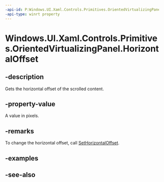 ```yaml
---
-api-id: P:Windows.UI.Xaml.Controls.Primitives.OrientedVirtualizingPanel.HorizontalOffset
-api-type: winrt property
---
```


<!-- Property syntax
public double HorizontalOffset { get; }
-->

# Windows.UI.Xaml.Controls.Primitives.OrientedVirtualizingPanel.HorizontalOffset

## -description
Gets the horizontal offset of the scrolled content.



## -property-value
A value in pixels.

## -remarks
To change the horizontal offset, call [SetHorizontalOffset](orientedvirtualizingpanel_sethorizontaloffset_1971679761.md).

## -examples

## -see-also
